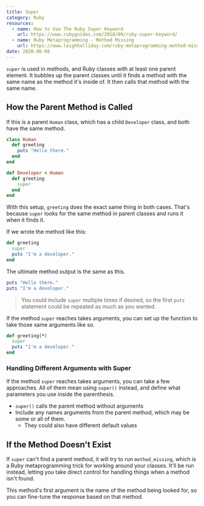 ```yaml
---
title: Super
category: Ruby
resources:
  - name: How to Use The Ruby Super Keyword
    url: https://www.rubyguides.com/2018/09/ruby-super-keyword/
  - name: Ruby Metaprogramming - Method Missing
    url: https://www.leighhalliday.com/ruby-metaprogramming-method-missing
date: 2020-06-08
---
```


`super` is used in methods, and Ruby classes with at least one parent element. It bubbles up the parent classes until it finds a method with the same name as the method it's inside of. It then calls that method with the same name.

## How the Parent Method is Called

If this is a parent `Human` class, which has a child `Developer` class, and both have the same method.

```ruby
class Human
  def greeting
    puts "Hello there."
  end
end

def Developer < Human
  def greeting
    super
  end
end
```

With this setup, `greeting` does the exact same thing in both cases. That's because `super` looks for the same method in parent classes and runs it when it finds it.

If we wrote the method like this:

```ruby
def greeting
  super
  puts "I'm a developer."
end
```

The ultimate method output is the same as this.

```ruby
puts "Hello there."
puts "I'm a developer."
```

> You could include `super` multiple times if desired, so the first `puts` statement could be repeated as much as you wanted.

If the method `super` reaches takes arguments, you can set up the function to take those same arguments like so.

```ruby
def greeting(*)
  super
  puts "I'm a developer."
end
```

### Handling Different Arguments with Super

If the method `super` reaches takes arguments, you can take a few approaches. All of them mean using `super()` instead, and define what parameters you use inside the parenthesis.

* `super()` calls the parent method without arguments
* Include any names arguments from the parent method, which may be some or all of them.
  * They could also have different default values

## If the Method Doesn't Exist

If `super` can't find a parent method, it will try to run `method_missing`, which is a Ruby metaprogramming trick for working around your classes. It'll be run instead, letting you take direct control for handling things when a method isn't found.

This method's first argument is the name of the method being looked for, so you can fine-tune the response based on that method.
